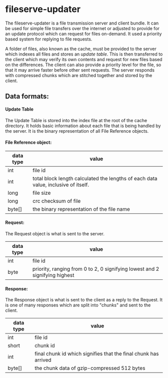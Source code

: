 # fileserve-updater

The fileserve-updater is a file transmission server and client bundle. It can be used for simple file transfers over the internet or adjusted to provide for an update protocol which can request for files on-demand. It used a priority based system for replying to file requests. 

A folder of files, also known as the cache, must be provided to the server which indexes all files and stores an *update table*. This is then transferred to the client which may verify its own contents and request for new files based on the differences. The client can also provide a priority level for the file, so that it may arrive faster before other sent requests. The server responds with compressed chunks which are stitched together and stored by the client.

## Data formats:
#### Update Table
The Update Table is stored into the index file at the root of the cache directory. It holds basic information about each file that is being handled by the server. It is the binary representation of all File Reference objects.
#### File Reference object:
| data type | value                                                                              |
|-----------|------------------------------------------------------------------------------------|
| int       | file id                                                                            |
| int       | total block length calculated the lengths of each data value, inclusive of itself. |
| long      | file size                                                                          |
| long      | crc checksum of file                                                               |
| byte[]    | the binary representation of the file name                                         |
#### Request:
The Request object is what is sent to the server.

| data type | value                                                                       |
|-----------|-----------------------------------------------------------------------------|
| int       | file id                                                                     |
| byte      | priority, ranging from 0 to 2, 0 signifying lowest and 2 signifying highest |
#### Response:
The Response object is what is sent to the client as a reply to the Request. It is one of many responses which are split into "chunks" and sent to the client.

| data type | value                                                           |
|-----------|-----------------------------------------------------------------|
| int       | file id                                                         |
| short     | chunk id                                                        |
| int       | final chunk id which signifies that the final chunk has arrived |
| byte[]    | the chunk data of gzip-compressed 512 bytes                     |
